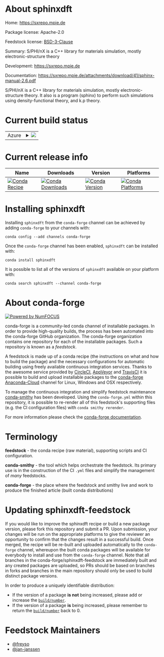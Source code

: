 About sphinxdft
===============

Home: https://sxrepo.mpie.de

Package license: Apache-2.0

Feedstock license: [BSD-3-Clause](https://github.com/conda-forge/sphinxdft-feedstock/blob/master/LICENSE.txt)

Summary: S/PHI/nX is a C++ library for materials simulation, mostly electronic-structure theory

Development: https://sxrepo.mpie.de

Documentation: https://sxrepo.mpie.de/attachments/download/41/sphinx-manual-2.6.pdf

S/PHI/nX is a C++ library for materials simulation, mostly
electronic-structure theory. It also is a program (sphinx) to perform
such simulations using density-functional theory, and k.p theory.


Current build status
====================


<table>
    
  <tr>
    <td>Azure</td>
    <td>
      <details>
        <summary>
          <a href="https://dev.azure.com/conda-forge/feedstock-builds/_build/latest?definitionId=7514&branchName=master">
            <img src="https://dev.azure.com/conda-forge/feedstock-builds/_apis/build/status/sphinxdft-feedstock?branchName=master">
          </a>
        </summary>
        <table>
          <thead><tr><th>Variant</th><th>Status</th></tr></thead>
          <tbody><tr>
              <td>linux_64</td>
              <td>
                <a href="https://dev.azure.com/conda-forge/feedstock-builds/_build/latest?definitionId=7514&branchName=master">
                  <img src="https://dev.azure.com/conda-forge/feedstock-builds/_apis/build/status/sphinxdft-feedstock?branchName=master&jobName=linux&configuration=linux_64_" alt="variant">
                </a>
              </td>
            </tr>
          </tbody>
        </table>
      </details>
    </td>
  </tr>
</table>

Current release info
====================

| Name | Downloads | Version | Platforms |
| --- | --- | --- | --- |
| [![Conda Recipe](https://img.shields.io/badge/recipe-sphinxdft-green.svg)](https://anaconda.org/conda-forge/sphinxdft) | [![Conda Downloads](https://img.shields.io/conda/dn/conda-forge/sphinxdft.svg)](https://anaconda.org/conda-forge/sphinxdft) | [![Conda Version](https://img.shields.io/conda/vn/conda-forge/sphinxdft.svg)](https://anaconda.org/conda-forge/sphinxdft) | [![Conda Platforms](https://img.shields.io/conda/pn/conda-forge/sphinxdft.svg)](https://anaconda.org/conda-forge/sphinxdft) |

Installing sphinxdft
====================

Installing `sphinxdft` from the `conda-forge` channel can be achieved by adding `conda-forge` to your channels with:

```
conda config --add channels conda-forge
```

Once the `conda-forge` channel has been enabled, `sphinxdft` can be installed with:

```
conda install sphinxdft
```

It is possible to list all of the versions of `sphinxdft` available on your platform with:

```
conda search sphinxdft --channel conda-forge
```


About conda-forge
=================

[![Powered by NumFOCUS](https://img.shields.io/badge/powered%20by-NumFOCUS-orange.svg?style=flat&colorA=E1523D&colorB=007D8A)](http://numfocus.org)

conda-forge is a community-led conda channel of installable packages.
In order to provide high-quality builds, the process has been automated into the
conda-forge GitHub organization. The conda-forge organization contains one repository
for each of the installable packages. Such a repository is known as a *feedstock*.

A feedstock is made up of a conda recipe (the instructions on what and how to build
the package) and the necessary configurations for automatic building using freely
available continuous integration services. Thanks to the awesome service provided by
[CircleCI](https://circleci.com/), [AppVeyor](https://www.appveyor.com/)
and [TravisCI](https://travis-ci.com/) it is possible to build and upload installable
packages to the [conda-forge](https://anaconda.org/conda-forge)
[Anaconda-Cloud](https://anaconda.org/) channel for Linux, Windows and OSX respectively.

To manage the continuous integration and simplify feedstock maintenance
[conda-smithy](https://github.com/conda-forge/conda-smithy) has been developed.
Using the ``conda-forge.yml`` within this repository, it is possible to re-render all of
this feedstock's supporting files (e.g. the CI configuration files) with ``conda smithy rerender``.

For more information please check the [conda-forge documentation](https://conda-forge.org/docs/).

Terminology
===========

**feedstock** - the conda recipe (raw material), supporting scripts and CI configuration.

**conda-smithy** - the tool which helps orchestrate the feedstock.
                   Its primary use is in the construction of the CI ``.yml`` files
                   and simplify the management of *many* feedstocks.

**conda-forge** - the place where the feedstock and smithy live and work to
                  produce the finished article (built conda distributions)


Updating sphinxdft-feedstock
============================

If you would like to improve the sphinxdft recipe or build a new
package version, please fork this repository and submit a PR. Upon submission,
your changes will be run on the appropriate platforms to give the reviewer an
opportunity to confirm that the changes result in a successful build. Once
merged, the recipe will be re-built and uploaded automatically to the
`conda-forge` channel, whereupon the built conda packages will be available for
everybody to install and use from the `conda-forge` channel.
Note that all branches in the conda-forge/sphinxdft-feedstock are
immediately built and any created packages are uploaded, so PRs should be based
on branches in forks and branches in the main repository should only be used to
build distinct package versions.

In order to produce a uniquely identifiable distribution:
 * If the version of a package **is not** being increased, please add or increase
   the [``build/number``](https://docs.conda.io/projects/conda-build/en/latest/resources/define-metadata.html#build-number-and-string).
 * If the version of a package **is** being increased, please remember to return
   the [``build/number``](https://docs.conda.io/projects/conda-build/en/latest/resources/define-metadata.html#build-number-and-string)
   back to 0.

Feedstock Maintainers
=====================

* [@freyso](https://github.com/freyso/)
* [@jan-janssen](https://github.com/jan-janssen/)

